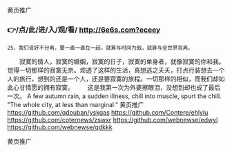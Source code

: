 
黄页推广




### 👉/点/此/进/入/观/看/ http://6e6s.com?eceey




	25、我们说好不分离，要一直一直在一起，就算与时间为敌，就算与全世界背离。
　　寂寞的情人，寂寞的婚姻，寂寞的日子，寂寞的单身者，就像寂寞的你和我。觉得一切那样的寂寞无奈。烦透了这样的生活，真想逃之夭夭，打点行装想去一个人的旅行，想到的还是一个人，还是要寂寞的旅程。一切那样的相似，而我们却如此心甘情愿的拥有寂寞。
　　这是我第一次为外婆擦眼泪，没想到却也成了最后一次。
A few autumn rain, a sudden illness, chill into muscle, spurt the chill.
"The whole city, at less than marginal."
黄页推广 https://github.com/qdouban/yskgas
https://github.com/Contere/ehlylu
https://github.com/coternews/zswxr
https://github.com/webnewse/edwyl
https://github.com/webnewse/qdkkk





黄页推广
